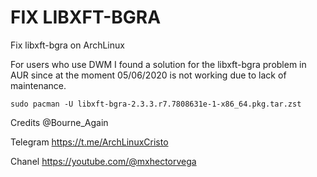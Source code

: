 # FIX LIBXFT-BGRA
Fix libxft-bgra on ArchLinux

For users who use DWM I found a solution for the libxft-bgra problem in AUR since at the moment 05/06/2020 is not working due to lack of maintenance.

```
sudo pacman -U libxft-bgra-2.3.3.r7.7808631e-1-x86_64.pkg.tar.zst
```

Credits @Bourne_Again 

Telegram
https://t.me/ArchLinuxCristo

Chanel
https://youtube.com/@mxhectorvega
